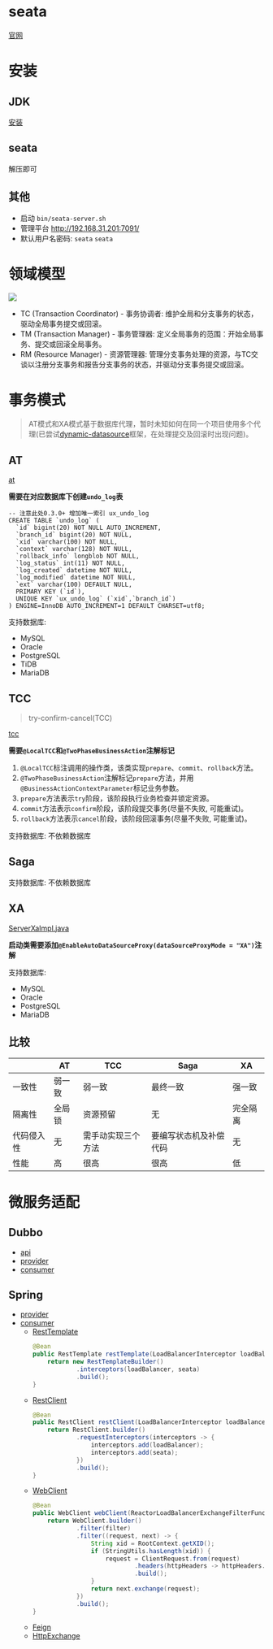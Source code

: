 # seata
[官网](https://seata.apache.org/zh-cn/)

# 安装
## JDK
[安装](../../base/JDK安装.md)

## seata
解压即可

## 其他
- 启动 `bin/seata-server.sh`
- 管理平台 http://192.168.31.201:7091/
- 默认用户名密码: `seata` `seata`

# 领域模型
![](https://img.alicdn.com/tfs/TB19qmhOrY1gK0jSZTEXXXDQVXa-1330-924.png)

- TC (Transaction Coordinator) - 事务协调者: 维护全局和分支事务的状态，驱动全局事务提交或回滚。
- TM (Transaction Manager) - 事务管理器: 定义全局事务的范围：开始全局事务、提交或回滚全局事务。
- RM (Resource Manager) - 资源管理器: 管理分支事务处理的资源，与TC交谈以注册分支事务和报告分支事务的状态，并驱动分支事务提交或回滚。

# 事务模式
> AT模式和XA模式基于数据库代理，暂时未知如何在同一个项目使用多个代理(已尝试[dynamic-datasource](../../frame/dynamic-datasource)框架，在处理提交及回滚时出现问题)。

## AT
[at](seata-dubbo/seata-dubbo-consumer/src/main/java/com/example/seata/consumer/at)

**需要在对应数据库下创建`undo_log`表**
```
-- 注意此处0.3.0+ 增加唯一索引 ux_undo_log
CREATE TABLE `undo_log` (
  `id` bigint(20) NOT NULL AUTO_INCREMENT,
  `branch_id` bigint(20) NOT NULL,
  `xid` varchar(100) NOT NULL,
  `context` varchar(128) NOT NULL,
  `rollback_info` longblob NOT NULL,
  `log_status` int(11) NOT NULL,
  `log_created` datetime NOT NULL,
  `log_modified` datetime NOT NULL,
  `ext` varchar(100) DEFAULT NULL,
  PRIMARY KEY (`id`),
  UNIQUE KEY `ux_undo_log` (`xid`,`branch_id`)
) ENGINE=InnoDB AUTO_INCREMENT=1 DEFAULT CHARSET=utf8;
```

支持数据库: 
- MySQL
- Oracle
- PostgreSQL
- TiDB
- MariaDB

## TCC
> try-confirm-cancel(TCC)

[tcc](seata-dubbo/seata-dubbo-consumer/src/main/java/com/example/seata/consumer/tcc)

**需要`@LocalTCC`和`@TwoPhaseBusinessAction`注解标记**
1. `@LocalTCC`标注调用的操作类，该类实现`prepare`、`commit`、`rollback`方法。
2. `@TwoPhaseBusinessAction`注解标记`prepare`方法，并用`@BusinessActionContextParameter`标记业务参数。
3. `prepare`方法表示`try`阶段，该阶段执行业务检查并锁定资源。
4. `commit`方法表示`confirm`阶段，该阶段提交事务(尽量不失败, 可能重试)。
5. `rollback`方法表示`cancel`阶段，该阶段回滚事务(尽量不失败, 可能重试)。

支持数据库: 不依赖数据库

## Saga

支持数据库: 不依赖数据库

## XA

[ServerXaImpl.java](seata-dubbo/seata-dubbo-provider-xa/src/main/java/com/example/seata/provider/ServerXaImpl.java)

**启动类需要添加`@EnableAutoDataSourceProxy(dataSourceProxyMode = "XA")`注解**

支持数据库:
- MySQL
- Oracle
- PostgreSQL
- MariaDB

## 比较
| | AT | TCC | Saga | XA |
|---|---|---|---|---|
| 一致性 | 弱一致 | 弱一致 | 最终一致 | 强一致 |
| 隔离性 | 全局锁 | 资源预留 | 无 | 完全隔离 |
| 代码侵入性 | 无 | 需手动实现三个方法 | 要编写状态机及补偿代码 | 无 |
| 性能 | 高 | 很高 | 很高 | 低 |

# 微服务适配
## Dubbo
- [api](./seata-dubbo/seata-dubbo-api/src/main/java/com/example/seata/server/Server.java)
- [provider](./seata-dubbo/seata-dubbo-provider/src/main/java/com/example/seata/provider/SeataDubboProviderApplication.java)
- [consumer](./seata-dubbo/seata-dubbo-consumer/src/main/java/com/example/seata/consumer/SeataDubboConsumerApplication.java)

## Spring
- [provider](./seata-spring/seata-spring-provider/src/main/java/com/example/seata/provider/SeataSpringProviderApplication.java)
- [consumer](./seata-spring/seata-spring-consumer/src/main/java/com/example/seata/consumer/SeataSpringConsumerApplication.java)
  - [RestTemplate](./seata-spring/seata-spring-consumer/src/main/java/com/example/seata/consumer/service/RestTemplateServerImpl.java)
    ```java
    @Bean
    public RestTemplate restTemplate(LoadBalancerInterceptor loadBalancer, SeataRestTemplateInterceptor seata) {
        return new RestTemplateBuilder()
				.interceptors(loadBalancer, seata)
				.build();
    }
    ```
  - [RestClient](./seata-spring/seata-spring-consumer/src/main/java/com/example/seata/consumer/service/RestClientServerImpl.java)
    ```java
    @Bean
    public RestClient restClient(LoadBalancerInterceptor loadBalancer, SeataRestTemplateInterceptor seata) {
        return RestClient.builder()
				.requestInterceptors(interceptors -> {
					interceptors.add(loadBalancer);
					interceptors.add(seata);
				})
				.build();
    }
    ```
  - [WebClient](./seata-spring/seata-spring-consumer/src/main/java/com/example/seata/consumer/service/WebClientServerImpl.java)
    ```java
    @Bean
    public WebClient webClient(ReactorLoadBalancerExchangeFilterFunction filter) {
        return WebClient.builder()
				.filter(filter)
				.filter((request, next) -> {
					String xid = RootContext.getXID();
					if (StringUtils.hasLength(xid)) {
						request = ClientRequest.from(request)
								.headers(httpHeaders -> httpHeaders.add(RootContext.KEY_XID, xid))
								.build();
					}
					return next.exchange(request);
				})
				.build();
    }
    ```
  - [Feign](./seata-spring/seata-spring-consumer/src/main/java/com/example/seata/consumer/service/FeignServerImpl.java)
  - [HttpExchange](./seata-spring/seata-spring-consumer/src/main/java/com/example/seata/consumer/service/ExchangeServerImpl.java)

